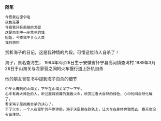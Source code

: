 

**随笔**

```
今夜我在德令哈
夜色笼罩
今夜我只有美丽的戈壁 
这是雨水中一座荒凉的城
姐姐，今夜我不关心人类
我只想你
```

赏析海子的日记，这是我钟情的片段。可惜这位诗人自杀了！

海子，原名查海生，
1964年3月26日生于安徽省怀宁县高河镇查湾村
1989年3月26日于山海关与龙家营之间的火车慢行道上卧轨自杀

他的朋友曾在书中提到海子自杀的细节

```
中午大概到的山海关，下午在山海关呆了一下午。
心中有再大难处的人，听过震耳欲聋的轰轰火车，欣赏过看大自然的绿色，心中的闷自然化解了。
看来海子是抱着自杀的决心了。
下了火车，一个人在空旷的平原徘徊，海子决定躺在铁轨上，让火车在身体奔驰而去，春天也没有留住他。
```





